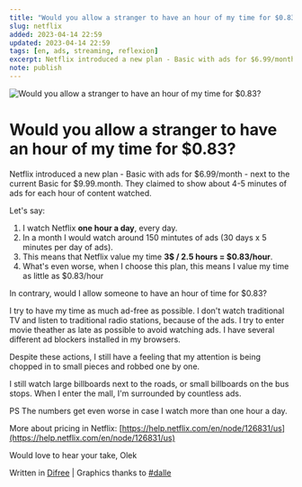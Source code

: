 ```yaml
---
title: "Would you allow a stranger to have an hour of my time for $0.83?"
slug: netflix
added: 2023-04-14 22:59
updated: 2023-04-14 22:59
tags: [en, ads, streaming, reflexion]
excerpt: Netflix introduced a new plan - Basic with ads for $6.99/month - next to the current Basic for $9.99.month. They claim to show about 4-5 minutes of ads for each hour of content watched.
note: publish
---
```

![Would you allow a stranger to have an hour of my time for $0.83?](/images/netflix.png)

# Would you allow a stranger to have an hour of my time for $0.83?
Netflix introduced a new plan - Basic with ads for $6.99/month - next to the current Basic for $9.99.month. They claimed to show about 4-5 minutes of ads for each hour of content watched.

Let's say:
1. I watch Netflix **one hour a day**, every day. 
1. In a month I would watch around 150 mintutes of ads (30 days x 5 minutes per day of ads).
1. This means that Netflix value my time **3$ / 2.5 hours = $0.83/hour**. 
1. What's even worse, when I choose this plan, this means I value my time as little as $0.83/hour

In contrary, would I allow someone to have an hour of time for $0.83?

I try to have my time as much ad-free as possible. I don't watch traditional TV and listen to traditional radio stations, because of the ads. I try to enter movie theather as late as possible to avoid watching ads. I have several different ad blockers installed in my browsers.

Despite these actions, I still have a feeling that my attention is being chopped in to small pieces and robbed one by one. 

I still watch large billboards next to the roads, or small billboards on the bus stops. When I enter the mall, I'm surrounded by countless ads.

PS The numbers get even worse in case I watch more than one hour a day.

More about pricing in Netflix: [https://help.netflix.com/en/node/126831/us](https://help.netflix.com/en/node/126831/us)

Would love to hear your take, Olek

Written in [Difree](https://www.getdifree.com/) | Graphics thanks to [#dalle](https://labs.openai.com/s/13aq5lcHaQZze9tpetCdrH8R)



